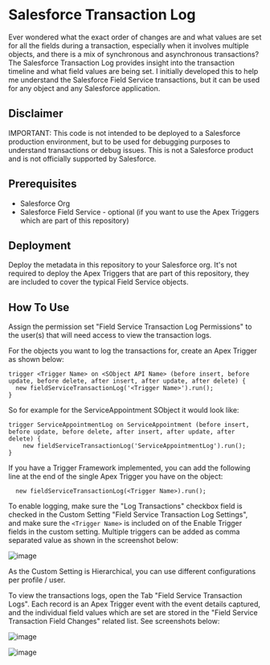 # Salesforce Transaction Log

Ever wondered what the exact order of changes are and what values are set for all the fields during a transaction, especially when it involves multiple objects, and there is a mix of synchronous and asynchronous transactions? The Salesforce Transaction Log provides insight into the transaction timeline and what field values are being set. I initially developed this to help me understand the Salesforce Field Service transactions, but it can be used for any object and any Salesforce application.

## Disclaimer
IMPORTANT: This code is not intended to be deployed to a Salesforce production environment, but to be used for debugging purposes to understand transactions or debug issues. This is not a Salesforce product and is not officially supported by Salesforce.

## Prerequisites
* Salesforce Org
* Salesforce Field Service - optional (if you want to use the Apex Triggers which are part of this repository)

## Deployment

Deploy the metadata in this repository to your Salesforce org. It's not required to deploy the Apex Triggers that are part of this repository, they are included to cover the typical Field Service objects.

## How To Use
Assign the permission set "Field Service Transaction Log Permissions" to the user(s) that will need access to view the transaction logs.

For the objects you want to log the transactions for, create an Apex Trigger as shown below:
```
trigger <Trigger Name> on <SObject API Name> (before insert, before update, before delete, after insert, after update, after delete) {
  new fieldServiceTransactionLog('<Trigger Name>').run();
}
```
So for example for the ServiceAppointment SObject it would look like:
```
trigger ServiceAppointmentLog on ServiceAppointment (before insert, before update, before delete, after insert, after update, after delete) {
    new fieldServiceTransactionLog('ServiceAppointmentLog').run();
}
```
If you have a Trigger Framework implemented, you can add the following line at the end of the single Apex Trigger you have on the object:
```
  new fieldServiceTransactionLog(<Trigger Name>).run();
```

To enable logging, make sure the "Log Transactions" checkbox field is checked in the Custom Setting "Field Service Transaction Log Settings", and make sure the ```<Trigger Name>``` is included on of the Enable Trigger fields in the custom setting. Multiple triggers can be added as comma separated value as shown in the screenshot below:

![image](https://github.com/iampatrickbrinksma/SFS-Transaction-Log/assets/78381570/e95834a0-8b5e-4e01-a4f2-723b4cf0a375)

As the Custom Setting is Hierarchical, you can use different configurations per profile / user.

To view the transactions logs, open the Tab "Field Service Transaction Logs". Each record is an Apex Trigger event with the event details captured, and the individual field values which are set are stored in the "Field Service Transaction Field Changes" related list. See screenshots below:

![image](https://github.com/iampatrickbrinksma/SFS-Transaction-Log/assets/78381570/b3705379-0d36-4499-a1ff-c1af919dbdda)

![image](https://github.com/iampatrickbrinksma/SFS-Transaction-Log/assets/78381570/7ec39f89-9555-4f39-be76-9da5cceeb9e4)



